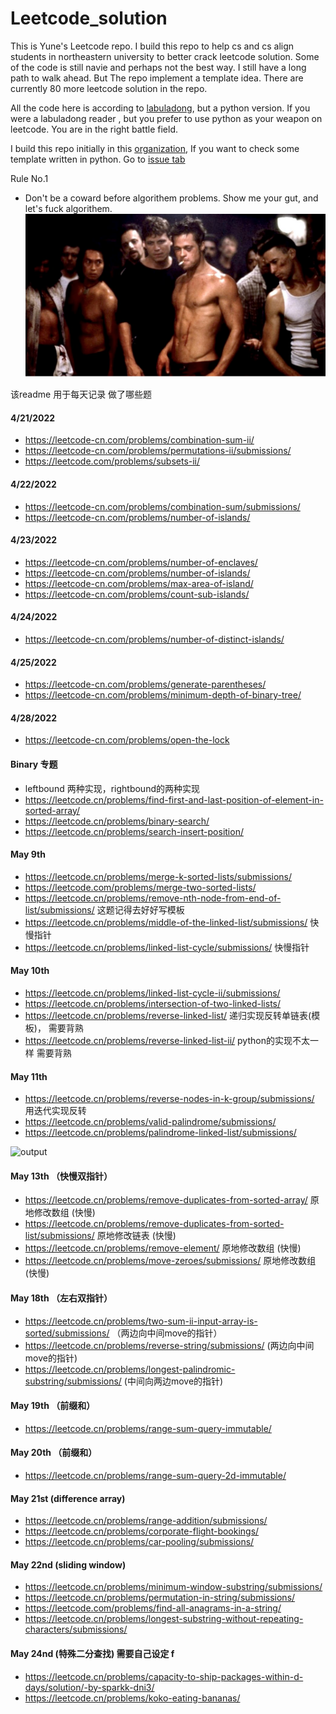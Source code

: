 # Leetcode_solution

This is Yune's Leetcode repo. I build this repo to help cs and cs align students in northeastern university to better crack leetcode solution. Some of the code is still navie and perhaps not the best way. I still have a long path to walk ahead. But The repo implement a template idea. There are currently 80 more leetcode solution in the repo.

All the code here is according to [labuladong](https://github.com/labuladong/fucking-algorithm), but a python version. If you were a labuladong reader , but you prefer to use python as your weapon on leetcode. You are in the right battle field.

I build this repo initially in this [organization](https://github.com/Portland-Chinese-folks-PoP-leetcode/Leetcode_solution), If you want to check some template written in python. Go to [issue tab](https://github.com/Portland-Chinese-folks-PoP-leetcode/Leetcode_solution/issues) 

Rule No.1 
- Don't be a coward before algorithem problems. Show me your gut, and let's fuck algorithem.
![output](img/fight_club.png)

该readme 用于每天记录 做了哪些题

#### 4/21/2022

- https://leetcode-cn.com/problems/combination-sum-ii/
- https://leetcode-cn.com/problems/permutations-ii/submissions/
- https://leetcode.com/problems/subsets-ii/

#### 4/22/2022
- https://leetcode-cn.com/problems/combination-sum/submissions/
- https://leetcode-cn.com/problems/number-of-islands/

#### 4/23/2022
- https://leetcode-cn.com/problems/number-of-enclaves/
- https://leetcode-cn.com/problems/number-of-islands/
- https://leetcode-cn.com/problems/max-area-of-island/
- https://leetcode-cn.com/problems/count-sub-islands/

#### 4/24/2022
- https://leetcode-cn.com/problems/number-of-distinct-islands/

#### 4/25/2022
- https://leetcode-cn.com/problems/generate-parentheses/
- https://leetcode-cn.com/problems/minimum-depth-of-binary-tree/

#### 4/28/2022
- https://leetcode-cn.com/problems/open-the-lock


#### Binary 专题
- leftbound 两种实现，rightbound的两种实现
- https://leetcode.cn/problems/find-first-and-last-position-of-element-in-sorted-array/
- https://leetcode.cn/problems/binary-search/
- https://leetcode.cn/problems/search-insert-position/

#### May 9th
- https://leetcode.cn/problems/merge-k-sorted-lists/submissions/
- https://leetcode.com/problems/merge-two-sorted-lists/
- https://leetcode.cn/problems/remove-nth-node-from-end-of-list/submissions/ 这题记得去好好写模板
- https://leetcode.cn/problems/middle-of-the-linked-list/submissions/ 快慢指针
- https://leetcode.cn/problems/linked-list-cycle/submissions/ 快慢指针

#### May 10th
- https://leetcode.cn/problems/linked-list-cycle-ii/submissions/
- https://leetcode.cn/problems/intersection-of-two-linked-lists/
- https://leetcode.cn/problems/reverse-linked-list/  递归实现反转单链表(模板)， 需要背熟
- https://leetcode.cn/problems/reverse-linked-list-ii/ python的实现不太一样 需要背熟

#### May 11th 
- https://leetcode.cn/problems/reverse-nodes-in-k-group/submissions/ 用迭代实现反转
- https://leetcode.cn/problems/valid-palindrome/submissions/
- https://leetcode.cn/problems/palindrome-linked-list/submissions/

![output](https://labuladong.github.io/algo/images/%e5%9b%9e%e6%96%87%e9%93%be%e8%a1%a8/1.gif)

#### May 13th （快慢双指针）
- https://leetcode.cn/problems/remove-duplicates-from-sorted-array/  原地修改数组 (快慢)
- https://leetcode.cn/problems/remove-duplicates-from-sorted-list/submissions/   原地修改链表 (快慢)
- https://leetcode.cn/problems/remove-element/  原地修改数组 (快慢)
- https://leetcode.cn/problems/move-zeroes/submissions/  原地修改数组 (快慢)

#### May 18th （左右双指针）
- https://leetcode.cn/problems/two-sum-ii-input-array-is-sorted/submissions/ （两边向中间move的指针）
- https://leetcode.cn/problems/reverse-string/submissions/ (两边向中间move的指针)
- https://leetcode.cn/problems/longest-palindromic-substring/submissions/ (中间向两边move的指针)

#### May 19th （前缀和）
- https://leetcode.cn/problems/range-sum-query-immutable/

#### May 20th （前缀和）
- https://leetcode.cn/problems/range-sum-query-2d-immutable/

#### May 21st (difference array)
- https://leetcode.cn/problems/range-addition/submissions/
- https://leetcode.cn/problems/corporate-flight-bookings/
- https://leetcode.cn/problems/car-pooling/submissions/


#### May 22nd (sliding window)
- https://leetcode.cn/problems/minimum-window-substring/submissions/
- https://leetcode.cn/problems/permutation-in-string/submissions/
- https://leetcode.com/problems/find-all-anagrams-in-a-string/
- https://leetcode.cn/problems/longest-substring-without-repeating-characters/submissions/

#### May 24nd (特殊二分查找) 需要自己设定 f
- https://leetcode.cn/problems/capacity-to-ship-packages-within-d-days/solution/-by-sparkk-dni3/
- https://leetcode.cn/problems/koko-eating-bananas/